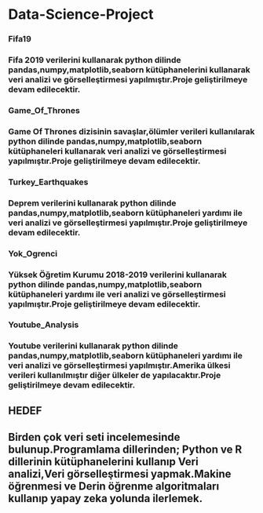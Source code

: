 # Data-Science-Project



<h3>Fifa19<h3/>

<p>Fifa 2019 verilerini kullanarak python dilinde pandas,numpy,matplotlib,seaborn kütüphanelerini kullanarak veri analizi ve görselleştirmesi yapılmıştır.Proje geliştirilmeye devam edilecektir.<p/>

<h3>Game_Of_Thrones<h3/>

<p>Game Of Thrones dizisinin savaşlar,ölümler verileri kullanılarak python dilinde pandas,numpy,matplotlib,seaborn kütüphaneleri kullanarak veri analizi ve görselleştirmesi yapılmıştır.Proje geliştirilmeye devam edilecektir.<p/>

<h3>Turkey_Earthquakes<h3/>
  
<p>Deprem verilerini kullanarak python dilinde pandas,numpy,matplotlib,seaborn kütüphaneleri yardımı ile veri analizi ve görselleştirmesi yapılmıştır.Proje geliştirilmeye devam edilecektir.<p/>

<h3>Yok_Ogrenci<h3/>
 
 <p>Yüksek Öğretim Kurumu 2018-2019 verilerini kullanarak python dilinde pandas,numpy,matplotlib,seaborn kütüphaneleri yardımı ile veri analizi ve görselleştirmesi yapılmıştır.Proje geliştirilmeye devam edilecektir.<p/>
  
 <h3>Youtube_Analysis<h3/>
 <p>Youtube verilerini kullanarak python dilinde pandas,numpy,matplotlib,seaborn kütüphaneleri yardımı ile veri analizi ve görselleştirmesi yapılmıştır.Amerika ülkesi verileri kullanılmıştır diğer ülkeler de yapılacaktır.Proje geliştirilmeye devam edilecektir.<p/>
  
<h2>HEDEF<h2/>

<p>Birden çok veri seti incelemesinde bulunup.Programlama dillerinden; Python ve R dillerinin kütüphanelerini kullanıp Veri analizi,Veri görselleştirmesi yapmak.Makine öğrenmesi ve Derin öğrenme algoritmaları kullanıp yapay zeka yolunda ilerlemek.<p/>
